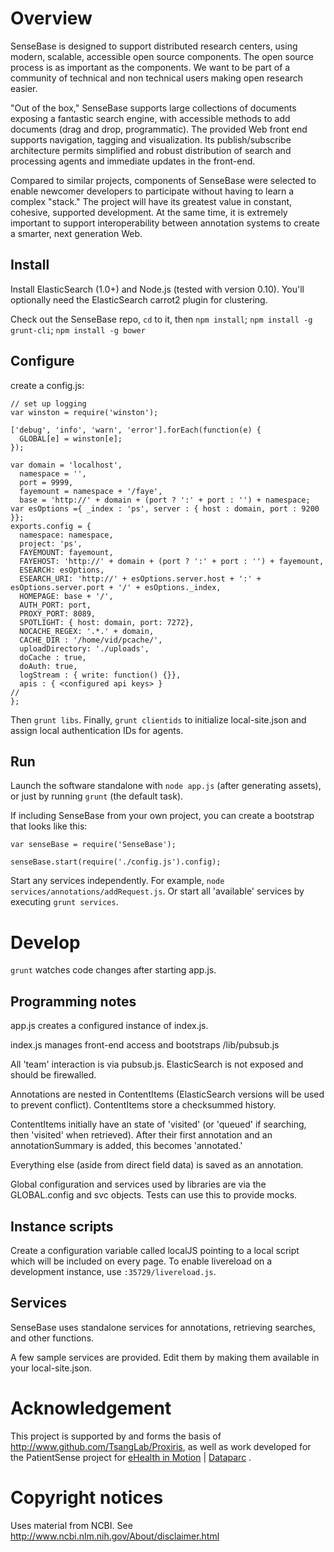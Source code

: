 
# Overview

SenseBase is designed to support distributed research centers, using modern, scalable, accessible open source components. The open source process is as important as the components. 
We want to be part of a community of technical and non technical users making open research easier.

"Out of the box," SenseBase supports large collections of documents exposing a fantastic search engine, with accessible methods to add documents (drag and drop, programmatic).
The provided Web front end supports navigation, tagging and visualization. Its publish/subscribe architecture permits simplified and robust distribution of search and processing
agents and immediate updates in the front-end.

Compared to similar projects, components of SenseBase were selected to enable newcomer developers to participate without having to learn a complex "stack."
The project will have its greatest value in constant, cohesive, supported development. At the same time, it is extremely important to support interoperability between annotation systems
to create a smarter, next generation Web.

## Install

Install ElasticSearch (1.0+) and Node.js (tested with version 0.10). You'll optionally need the ElasticSearch carrot2 plugin for clustering.

Check out the SenseBase repo, `cd` to it, then `npm install`; `npm install -g grunt-cli`; `npm install -g bower`

## Configure

create a config.js:

	// set up logging
	var winston = require('winston');

	['debug', 'info', 'warn', 'error'].forEach(function(e) {
	  GLOBAL[e] = winston[e];
	});

	var domain = 'localhost',
	  namespace = '',
	  port = 9999,
	  fayemount = namespace + '/faye',
	  base = 'http://' + domain + (port ? ':' + port : '') + namespace;
	var esOptions ={ _index : 'ps', server : { host : domain, port : 9200 }};
	exports.config = {
	  namespace: namespace,
	  project: 'ps',
	  FAYEMOUNT: fayemount,
	  FAYEHOST: 'http://' + domain + (port ? ':' + port : '') + fayemount,
	  ESEARCH: esOptions,
	  ESEARCH_URI: 'http://' + esOptions.server.host + ':' + esOptions.server.port + '/' + esOptions._index,
	  HOMEPAGE: base + '/',
	  AUTH_PORT: port,
	  PROXY_PORT: 8089,
	  SPOTLIGHT: { host: domain, port: 7272},
	  NOCACHE_REGEX: '.*.' + domain,
	  CACHE_DIR : '/home/vid/pcache/',
	  uploadDirectory: './uploads',
	  doCache : true,
	  doAuth: true,
	  logStream : { write: function() {}},
	  apis : { <configured api keys> }
	//
	};

Then `grunt libs`. Finally, `grunt clientids` to initialize local-site.json and assign local authentication IDs for agents.

## Run

Launch the software standalone with `node app.js` (after generating assets), or just by running `grunt` (the default task).

If including SenseBase from your own project, you can create a bootstrap that looks like this:

    var senseBase = require('SenseBase');

    senseBase.start(require('./config.js').config);

Start any services independently. For example, `node services/annotations/addRequest.js`. Or start all 'available' services by
executing `grunt services`.

# Develop

`grunt` watches code changes after starting app.js.

## Programming notes

app.js creates a configured instance of index.js.

index.js manages front-end access and bootstraps /lib/pubsub.js

All 'team' interaction is via pubsub.js. ElasticSearch is not exposed and should be firewalled.

Annotations are nested in ContentItems (ElasticSearch versions will be used to prevent conflict). ContentItems store a checksummed history.

ContentItems initially have an state of 'visited' (or 'queued' if searching, then 'visited' when retrieved). After their first annotation and an annotationSummary is added, this becomes 'annotated.'

Everything else (aside from direct field data) is saved as an annotation.

Global configuration and services used by libraries are via the GLOBAL.config and svc objects. Tests can use this to provide mocks.

## Instance scripts

Create a configuration variable called localJS pointing to a local script which will be included on every page. To enable livereload on a development instance, use `:35729/livereload.js`.

## Services

SenseBase uses standalone services for annotations, retrieving searches, and other functions.

A few sample services are provided. Edit them by making them available in your local-site.json.

# Acknowledgement

This project is supported by and forms the basis of http://www.github.com/TsangLab/Proxiris, as well as work developed for the PatientSense project for [eHealth in Motion](http://www.ehealthinmotion.com) | [Dataparc](http://www.dataparc.com/) .

# Copyright notices

Uses material from NCBI. See http://www.ncbi.nlm.nih.gov/About/disclaimer.html
